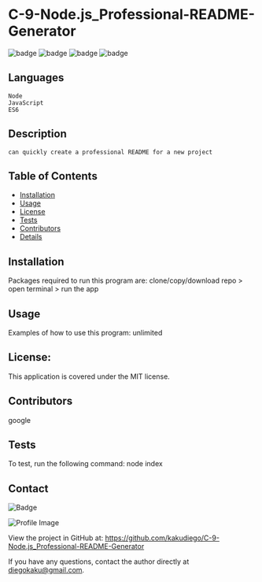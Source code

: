 
  
  # C-9-Node.js_Professional-README-Generator 

  ![badge](https://img.shields.io/badge/license-MIT-orange)
  ![badge](https://img.shields.io/badge/Made%20with-Node-blue)
  ![badge](https://img.shields.io/badge/Made%20with-JavaScript-green)
  ![badge](https://img.shields.io/badge/Made%20with-ES6-yellow)

  ## Languages
    Node
    JavaScript
    ES6
  
  ## Description
    can quickly create a professional README for a new project

  ## Table of Contents
  - [Installation](#installation)
  - [Usage](#usage)
  - [License](#license)
  - [Tests](#tests)
  - [Contributors](#contributors)
  - [Details](#details)

  ## Installation
  
  Packages required to run this program are: clone/copy/download repo > open terminal > run the app
  
  ## Usage
  Examples of how to use this program: unlimited

  ## License:
  This application is covered under the MIT license. 

  ## Contributors
  google

  ## Tests
  To test, run the following command: node index

  ## Contact
  
![Badge](https://img.shields.io/badge/Github-kakudiego-4cbbb9) 
  
![Profile Image](https://github.com/kakudiego.png?size=50)
  
View the project in GitHub at: https://github.com/kakudiego/C-9-Node.js_Professional-README-Generator
  
If you have any questions, contact the author directly at diegokaku@gmail.com.